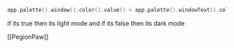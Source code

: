 ```cpp
app.palette().window().color().value() > app.palette().windowText().color().value()
```
if its true then its light mode and if its false then its dark mode



[[PegionPaw]]